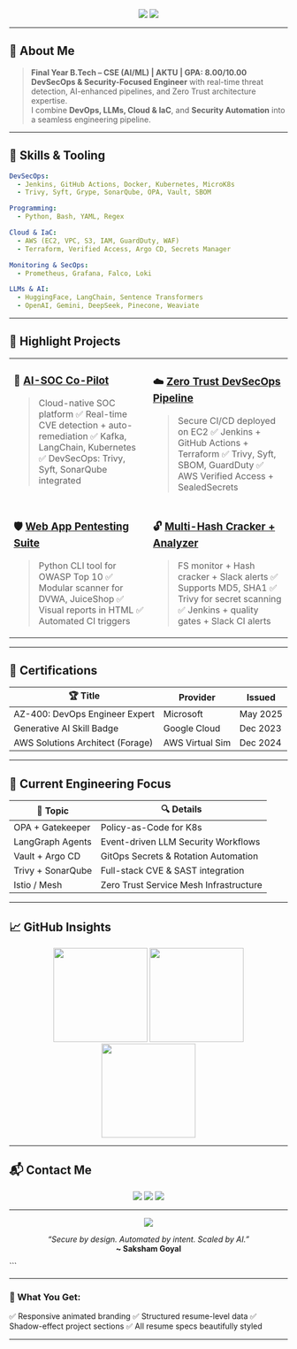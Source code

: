 
<!-- 🌐 Saksham Goyal — DevSecOps • Cloud Security • AI Automator -->

<div align="center">
  <img src="https://capsule-render.vercel.app/api?type=waving&color=0:00adb5,100:222831&height=220&section=header&text=Saksham%20Goyal%20👨‍💻&fontSize=45&fontColor=ffffff" />
  <img src="https://readme-typing-svg.demolab.com?font=JetBrains+Mono&pause=1000&color=00ADB5&center=true&vCenter=true&width=800&lines=DevSecOps+Engineer+%7C+LLM+Security+Automation+%7C+Cloud+Infra+Specialist;Zero+Trust+Pipelines+%F0%9F%94%92+%7C+Secure+CI%2FCD+%7C+Threat+Detection+Builder+%F0%9F%9A%80" />
</div>

---

## 🧠 About Me

> **Final Year B.Tech – CSE (AI/ML) | AKTU | GPA: 8.00/10.00**  
> **DevSecOps & Security-Focused Engineer** with real-time threat detection, AI-enhanced pipelines, and Zero Trust architecture expertise.  
> I combine **DevOps, LLMs, Cloud & IaC**, and **Security Automation** into a seamless engineering pipeline.

---

## 🧰 Skills & Tooling

```yaml
DevSecOps:
  - Jenkins, GitHub Actions, Docker, Kubernetes, MicroK8s
  - Trivy, Syft, Grype, SonarQube, OPA, Vault, SBOM

Programming:
  - Python, Bash, YAML, Regex

Cloud & IaC:
  - AWS (EC2, VPC, S3, IAM, GuardDuty, WAF)
  - Terraform, Verified Access, Argo CD, Secrets Manager

Monitoring & SecOps:
  - Prometheus, Grafana, Falco, Loki

LLMs & AI:
  - HuggingFace, LangChain, Sentence Transformers
  - OpenAI, Gemini, DeepSeek, Pinecone, Weaviate
````

---

## 💼 Highlight Projects

<div align="center">

<table>
<tr>
<td width="50%" valign="top">

### 🔐 [AI-SOC Co-Pilot](https://github.com/sakshamgoyal01/ai-soc-copilot)

> Cloud-native SOC platform
> ✅ Real-time CVE detection + auto-remediation
> ✅ Kafka, LangChain, Kubernetes
> ✅ DevSecOps: Trivy, Syft, SonarQube integrated

</td>
<td width="50%" valign="top">

### ☁️ [Zero Trust DevSecOps Pipeline](https://github.com/sakshamgoyal01)

> Secure CI/CD deployed on EC2
> ✅ Jenkins + GitHub Actions + Terraform
> ✅ Trivy, Syft, SBOM, GuardDuty
> ✅ AWS Verified Access + SealedSecrets

</td>
</tr>
<tr>
<td width="50%" valign="top">

### 🛡️ [Web App Pentesting Suite](https://github.com/sakshamgoyal01)

> Python CLI tool for OWASP Top 10
> ✅ Modular scanner for DVWA, JuiceShop
> ✅ Visual reports in HTML
> ✅ Automated CI triggers

</td>
<td width="50%" valign="top">

### 🔓 [Multi-Hash Cracker + Analyzer](https://github.com/sakshamgoyal01)

> FS monitor + Hash cracker + Slack alerts
> ✅ Supports MD5, SHA1
> ✅ Trivy for secret scanning
> ✅ Jenkins + quality gates + Slack CI alerts

</td>
</tr>
</table>

</div>

---

## 📜 Certifications

| 🏆 Title                         | Provider        | Issued   |
| -------------------------------- | --------------- | -------- |
| AZ-400: DevOps Engineer Expert   | Microsoft       | May 2025 |
| Generative AI Skill Badge        | Google Cloud    | Dec 2023 |
| AWS Solutions Architect (Forage) | AWS Virtual Sim | Dec 2024 |

---

## 🎯 Current Engineering Focus

| 🧠 Topic          | 🔍 Details                             |
| ----------------- | -------------------------------------- |
| OPA + Gatekeeper  | Policy-as-Code for K8s                 |
| LangGraph Agents  | Event-driven LLM Security Workflows    |
| Vault + Argo CD   | GitOps Secrets & Rotation Automation   |
| Trivy + SonarQube | Full-stack CVE & SAST integration      |
| Istio / Mesh      | Zero Trust Service Mesh Infrastructure |

---

## 📈 GitHub Insights

<p align="center">
  <img src="https://github-readme-stats.vercel.app/api?username=sakshamgoyal01&show_icons=true&theme=github_dark&hide_border=true&count_private=true" height="170" />
  <img src="https://streak-stats.demolab.com?user=sakshamgoyal01&theme=dark&hide_border=true" height="170" />
  <img src="https://github-readme-stats.vercel.app/api/top-langs/?username=sakshamgoyal01&layout=compact&theme=github_dark&hide_border=true" height="170" />
</p>

---

## 📬 Contact Me

<p align="center">
  <a href="mailto:sakshamgoyal0301@gmail.com"><img src="https://img.shields.io/badge/Email-D14836?style=for-the-badge&logo=gmail&logoColor=white" /></a>
  <a href="https://linkedin.com/in/saksham-goyal-ab3a1817b"><img src="https://img.shields.io/badge/LinkedIn-0077B5?style=for-the-badge&logo=linkedin&logoColor=white" /></a>
  <a href="https://github.com/sakshamgoyal01"><img src="https://img.shields.io/badge/GitHub-181717?style=for-the-badge&logo=github&logoColor=white" /></a>
</p>

---

<div align="center">

<img src="https://capsule-render.vercel.app/api?type=waving&color=0:00adb5,100:222831&height=100&section=footer"/>

<i>“Secure by design. Automated by intent. Scaled by AI.”</i><br> <b>\~ Saksham Goyal</b>

</div>
```

---

### 🚀 What You Get:

✅ Responsive animated branding
✅ Structured resume-level data
✅ Shadow-effect project sections
✅ All resume specs beautifully styled

---

